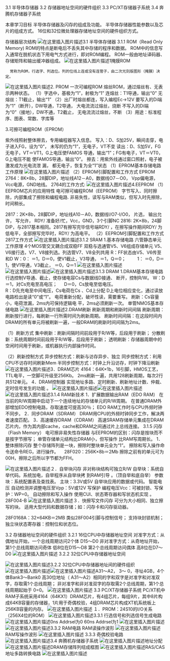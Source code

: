 3.1 半导体存储器
3.2 存储器地址空间的硬件组织
3.3  PC/XT存储器子系统
3.4 奔腾机存储器子系统


本章学习目标
半导体存储器及闪存的组成及功能。
半导体存储器性能参数以及芯片的组成方式。
16位和32位微处理器存储地址空间的硬件组织方式。

存储器层次结构
![在这里插入图片描述](https://img-blog.csdnimg.cn/2020053121111718.png?x-oss-process=image/watermark,type_ZmFuZ3poZW5naGVpdGk,shadow_10,text_aHR0cHM6Ly9ibG9nLmNzZG4ubmV0L215UmVhbGl6YXRpb24=,size_16,color_FFFFFF,t_70)3.1 半导体存储器
3.1.1 ROM（Read Only Memory)
ROM的特点是断电后不丢失其中存储的程序和数据。
ROM中的信息写入通常在脱机状态下用电气方式进行，即对ROM编程。
ROM一般由地址译码器、存储矩阵和输出缓冲器组成。
![在这里插入图片描述](https://img-blog.csdnimg.cn/20200531211134386.png?x-oss-process=image/watermark,type_ZmFuZ3poZW5naGVpdGk,shadow_10,text_aHR0cHM6Ly9ibG9nLmNzZG4ubmV0L215UmVhbGl6YXRpb24=,size_16,color_FFFFFF,t_70)1掩膜ROM 

      常称为ROM，行选字、列选位。列的位线上连或没有连管子，由二次光刻版图形（掩膜）决定。
      
![在这里插入图片描述](https://img-blog.csdnimg.cn/20200531211147525.png?x-oss-process=image/watermark,type_ZmFuZ3poZW5naGVpdGk,shadow_10,text_aHR0cHM6Ly9ibG9nLmNzZG4ubmV0L215UmVhbGl6YXRpb24=,size_16,color_FFFFFF,t_70)2. PROM
一次可编程ROM
       熔丝ROM，通过熔丝有、无表示两种状态。
      （1）字选中，基极为“1”，射极为“1”
	连熔丝：T1导通，输出“0”
	无熔丝：T1截止，输出“1”
      （2）出厂时熔丝都连，写入编程Ec->12V
	要写入的Di端为“1”（断开），DW导通，T2导通，		大电流流过熔丝，烧断
	不写入的Di端为“0”（接地），DW不通，T2截止，		无电流流过熔丝，不断
     （3）用途：标准程序、图表、常数、字库等

3.可擦可编程ROM（EPROM）

  紫外线照射整体擦去，专用编程器写入信息。
写入：D、S加25V，瞬间击穿，电子进入FG，设为“0”，
         未写的仍为“1”，无电子，VT不变
读出：D、S加5V，FG无电子，VT＝VT1，G上电压使FAMOS	导通，输出“1”；FG有电子，VT＝VT0，G上电压不能	使FAMOS导通，输出“0”。
擦去：用紫外线通过窗口照射，电子被激发成为光电流泄	漏，	都无电子，恢复为全“1”状态
	（1）EPROM基本存储电路工作原理
![在这里插入图片描述](https://img-blog.csdnimg.cn/2020053121121237.png?x-oss-process=image/watermark,type_ZmFuZ3poZW5naGVpdGk,shadow_10,text_aHR0cHM6Ly9ibG9nLmNzZG4ubmV0L215UmVhbGl6YXRpb24=,size_16,color_FFFFFF,t_70)
（2）EPROM引脚配置和工作方式
EPROM 2764：8K×8b，28脚DIP，地址线A12－A0，数据线O7－O0，
                         Vpp偏电源，Vcc电源，GND地线。
       2764的工作方式:
![在这里插入图片描述](https://img-blog.csdnimg.cn/20200531211230511.png?x-oss-process=image/watermark,type_ZmFuZ3poZW5naGVpdGk,shadow_10,text_aHR0cHM6Ly9ibG9nLmNzZG4ubmV0L215UmVhbGl6YXRpb24=,size_16,color_FFFFFF,t_70)4.EEPROM
（1）EEPROM芯片的应用特性
电可擦可编程ROM（EEPROM）
字节写入、同时擦除，内部集成了擦除和编程电路.
非易失性，读写与RAM类似，但写入时先擦除，时间稍长。

2817：2K×8b，28脚DIP，地址线A10－A0，数据线I/O7-I/O0，  片选，  输出允许，  写允许，
   RDY/      准备好/忙，Vcc，GND，3个引脚NC
2816: 2K×8b，24脚DIP，与2817基本相同。2817有擦写完毕信号端RDY/      ，在擦写操作期间RDY/      为低电平，全部擦写完毕时，RDY/      为高电平。 
（2）EEPROM引脚配置和工作方式
2817工作方式
![在这里插入图片描述](https://img-blog.csdnimg.cn/20200531211251678.png?x-oss-process=image/watermark,type_ZmFuZ3poZW5naGVpdGk,shadow_10,text_aHR0cHM6Ly9ibG9nLmNzZG4ubmV0L215UmVhbGl6YXRpb24=,size_16,color_FFFFFF,t_70)3.1.2 SRAM
1.基本存储电路
六管静态单元工作原理
4个MOS管交叉耦合成双稳FF
双稳与选通管V5、V6组成存储单元
V5、V6接行选，V7、V8接列选。列选管V7、V8全列共用
R：FF状态由V5、V6传至  和D
W：0： ＝1，D＝0，使V1截止，V3导通， ＝1，Q＝0；
　　 1： ＝0，D＝1，使V1导通，V3截止， ＝0，Q＝1
 ![在这里插入图片描述](https://img-blog.csdnimg.cn/20200531211321959.png?x-oss-process=image/watermark,type_ZmFuZ3poZW5naGVpdGk,shadow_10,text_aHR0cHM6Ly9ibG9nLmNzZG4ubmV0L215UmVhbGl6YXRpb24=,size_16,color_FFFFFF,t_70)![在这里插入图片描述](https://img-blog.csdnimg.cn/20200531211329391.png?x-oss-process=image/watermark,type_ZmFuZ3poZW5naGVpdGk,shadow_10,text_aHR0cHM6Ly9ibG9nLmNzZG4ubmV0L215UmVhbGl6YXRpb24=,size_16,color_FFFFFF,t_70)![在这里插入图片描述](https://img-blog.csdnimg.cn/20200531211337320.png?x-oss-process=image/watermark,type_ZmFuZ3poZW5naGVpdGk,shadow_10,text_aHR0cHM6Ly9ibG9nLmNzZG4ubmV0L215UmVhbGl6YXRpb24=,size_16,color_FFFFFF,t_70)3.1.3 DRAM
1.DRAM基本存储电路
行选控制V导通、截止，使存储电容Cs与数据线D接通、 断开，控制R/W。
W：D＝1，对Cs充电至高电压；
　     D＝0，Cs放电至低电压。　　　　　　     
R：D先充电至中间电压，Cs电荷在Cs 、Cd上分配
   D上电位相应变化，通过读放电路检出是读“0”或“1”。
   电荷重新分配，破坏性读，需要重写。
刷新：Cs容量小，电荷泄漏，2ms内可保持逻辑电	平，2ms必须刷新一次。 
单管NMOS基本存储电路
![在这里插入图片描述](https://img-blog.csdnimg.cn/20200531211401622.png?x-oss-process=image/watermark,type_ZmFuZ3poZW5naGVpdGk,shadow_10,text_aHR0cHM6Ly9ibG9nLmNzZG4ubmV0L215UmVhbGl6YXRpb24=,size_16,color_FFFFFF,t_70)2.DRAM刷新
刷新周期和刷新时间间隔
刷新周期：刷新按行进行，每刷新一行所需时间为刷新周期。
刷新时间间隔：在这段时间内DRAM的所有单元将被刷新一遍，一般DRAM的刷新时间间隔为2ms。 

（1）刷新方式
集中刷新：刷新间隔时间前段用于R/W等，后段用于刷新；
分散刷新：系统周期时间前段用于R/W等，后段用于刷新；
透明刷新：存储器周期中的空闲时间用于刷新，或机器执行内部操作时间。

（2）刷新控制方式
异步控制方式：刷新与访存异步、独立
同步控制方式：利用CPU不访存时间刷新Mem
半同步控制方式：时钟上升沿访存，时钟下降沿刷新
![在这里插入图片描述](https://img-blog.csdnimg.cn/2020053121141925.png?x-oss-process=image/watermark,type_ZmFuZ3poZW5naGVpdGk,shadow_10,text_aHR0cHM6Ly9ibG9nLmNzZG4ubmV0L215UmVhbGl6YXRpb24=,size_16,color_FFFFFF,t_70)3．DRAM芯片 
4164：64K×1b，16引脚，HMOS工艺，TTL电平，一空脚可升级至256Kb。
2ms刷新一遍，共用128刷新周期，每次2行共512单元。 
4．DRAM控制器
  实现地址多路、定时刷新、刷新地址计数、仲裁、定时信号发生的功能 。
![在这里插入图片描述](https://img-blog.csdnimg.cn/20200531211436578.png?x-oss-process=image/watermark,type_ZmFuZ3poZW5naGVpdGk,shadow_10,text_aHR0cHM6Ly9ibG9nLmNzZG4ubmV0L215UmVhbGl6YXRpb24=,size_16,color_FFFFFF,t_70)![在这里插入图片描述](https://img-blog.csdnimg.cn/20200531211450619.png?x-oss-process=image/watermark,type_ZmFuZ3poZW5naGVpdGk,shadow_10,text_aHR0cHM6Ly9ibG9nLmNzZG4ubmV0L215UmVhbGl6YXRpb24=,size_16,color_FFFFFF,t_70)![在这里插入图片描述](https://img-blog.csdnimg.cn/20200531211458290.png?x-oss-process=image/watermark,type_ZmFuZ3poZW5naGVpdGk,shadow_10,text_aHR0cHM6Ly9ibG9nLmNzZG4ubmV0L215UmVhbGl6YXRpb24=,size_16,color_FFFFFF,t_70)3.1.4 RAM新技术
1．扩展数据输出RAM（EDO RAM）
在当前的R/W周期中启动下一个连续地址的存储单元的R/W周期。
在普通DRAM外部增加EDO控制电路，存取速度可提高30％；
EDO RAM工作时与CPU外频时钟不同步。
2．同步DRAM（SDRAM）
   DRAM用CPU的外频时钟同步工作，解决两者速度匹配。
3．高速缓存DRAM（CDRAM） 
   高速SRAM存储单元集成在DRAM芯片内，作为其内部cache，cache和DRAM之间通过片上总线连接。
3.1.5 闪存（Flash Memory）
电可擦非易失性存储器
与EEPROM的区别：闪存是按块而不是按字节擦写；
		           单管存储单元结构比DRAM小，但写操作
                                比RAM写周期长。
1．整体擦除闪存
整个存储阵列是一块，擦除时整块单元全为“1”。
擦除和写入操作命令送命令REG，进行操作。
　28F020：256K×8b＝2Mb
  擦除之前有的单元可为00H，擦除之后所以字节都为FFH。

![在这里插入图片描述](https://img-blog.csdnimg.cn/20200531211548462.png?x-oss-process=image/watermark,type_ZmFuZ3poZW5naGVpdGk,shadow_10,text_aHR0cHM6Ly9ibG9nLmNzZG4ubmV0L215UmVhbGl6YXRpb24=,size_16,color_FFFFFF,t_70)２．自举块闪存
非对称块结构可独立R/W
  自举块：系统自举代码。系统加电，自举程序从自举块拷	到RAM引导 。（顶自举和底自举）
  参数块：系统配置表及查找表。
  主块：3.3V或5V  自举块应用的数据或代码。
智能电压
  自动检测并调整电压至Vpp：5V或12V
写保护
编程电压Vcc：可被封锁、写保护：WP=0。
自动擦除和写入操作
 使用CUI、状态寄存器和写状态机实现 。   
                                                                            28F004-B 
![在这里插入图片描述](https://img-blog.csdnimg.cn/20200531211606971.png)３．快擦写文件闪存
可分为大小相同、独立擦写的块。
适用大型代码和数据存储；如：闪存卡和闪存驱动器。

28F0168A：32×64KB＝2MB
类似28F004引脚与控制信号；
支持块封锁机制；
独立块状态寄存器：控制位和状态位。 


3.2 存储器地址空间的硬件组织 
3.2.1 16位CPU中存储器地址空间
对准字方式：从偶地址开始，一个总线周期访问2个体         D15～D0
非对准字方式：从奇地址开始，
		第1个总线周期访问奇体      低8位在D15～D8 
                	第2个总线周期访问偶体      高8位在D7～D0
![在这里插入图片描述](https://img-blog.csdnimg.cn/20200531211701607.png?x-oss-process=image/watermark,type_ZmFuZ3poZW5naGVpdGk,shadow_10,text_aHR0cHM6Ly9ibG9nLmNzZG4ubmV0L215UmVhbGl6YXRpb24=,size_16,color_FFFFFF,t_70)
3.2.2 32位CPU中存储器地址空间

![在这里插入图片描述](https://img-blog.csdnimg.cn/20200531211717306.png?x-oss-process=image/watermark,type_ZmFuZ3poZW5naGVpdGk,shadow_10,text_aHR0cHM6Ly9ibG9nLmNzZG4ubmV0L215UmVhbGl6YXRpb24=,size_16,color_FFFFFF,t_70)3.2.2 32位CPU中存储器地址间的硬件组织               
![在这里插入图片描述](https://img-blog.csdnimg.cn/20200531211728919.png?x-oss-process=image/watermark,type_ZmFuZ3poZW5naGVpdGk,shadow_10,text_aHR0cHM6Ly9ibG9nLmNzZG4ubmV0L215UmVhbGl6YXRpb24=,size_16,color_FFFFFF,t_70)![在这里插入图片描述](https://img-blog.csdnimg.cn/20200531211738675.png?x-oss-process=image/watermark,type_ZmFuZ3poZW5naGVpdGk,shadow_10,text_aHR0cHM6Ly9ibG9nLmNzZG4ubmV0L215UmVhbGl6YXRpb24=,size_16,color_FFFFFF,t_70)A31～A2，  3～    0，寻址4GB，4个体Bank3～Bank0
高30位地址（ A31～A2）相同的字和双字是对准字和对准双字，存取需1个总线周期；
非对准字和非对准双字的存取需2个总线周期，第1个总线周期起始于    0=0。
![在这里插入图片描述](https://img-blog.csdnimg.cn/2020053121175260.png?x-oss-process=image/watermark,type_ZmFuZ3poZW5naGVpdGk,shadow_10,text_aHR0cHM6Ly9ibG9nLmNzZG4ubmV0L215UmVhbGl6YXRpb24=,size_16,color_FFFFFF,t_70)
3.3 PC/XT存储器子系统 
      PC/XT机中RAM子系统采用4164（64KX1）DRAM芯片，有4组芯片，每组9片，其中8片构成64KB容量的存储器，1片用于奇偶校验，4组DRAM芯片构成XT机系统板上256KB容量的内存。
![在这里插入图片描述](https://img-blog.csdnimg.cn/20200531211833630.png?x-oss-process=image/watermark,type_ZmFuZ3poZW5naGVpdGk,shadow_10,text_aHR0cHM6Ly9ibG9nLmNzZG4ubmV0L215UmVhbGl6YXRpb24=,size_16,color_FFFFFF,t_70) １．PROM：24S10的I/O关系（256X4位的ROM）
![在这里插入图片描述](https://img-blog.csdnimg.cn/20200531211912806.png?x-oss-process=image/watermark,type_ZmFuZ3poZW5naGVpdGk,shadow_10,text_aHR0cHM6Ly9ibG9nLmNzZG4ubmV0L215UmVhbGl6YXRpb24=,size_16,color_FFFFFF,t_70)3.3.1 行选信号和列选信号生成电路
![在这里插入图片描述](https://img-blog.csdnimg.cn/20200531211941107.png?x-oss-process=image/watermark,type_ZmFuZ3poZW5naGVpdGk,shadow_10,text_aHR0cHM6Ly9ibG9nLmNzZG4ubmV0L215UmVhbGl6YXRpb24=,size_16,color_FFFFFF,t_70)0ns Addrsel为0    60ns Addrsel为1
![在这里插入图片描述](https://img-blog.csdnimg.cn/20200531211958441.png?x-oss-process=image/watermark,type_ZmFuZ3poZW5naGVpdGk,shadow_10,text_aHR0cHM6Ly9ibG9nLmNzZG4ubmV0L215UmVhbGl6YXRpb24=,size_16,color_FFFFFF,t_70)![在这里插入图片描述](https://img-blog.csdnimg.cn/20200531212032583.png?x-oss-process=image/watermark,type_ZmFuZ3poZW5naGVpdGk,shadow_10,text_aHR0cHM6Ly9ibG9nLmNzZG4ubmV0L215UmVhbGl6YXRpb24=,size_16,color_FFFFFF,t_70)3.3.2 RAM电路
RAM读操作波形
![在这里插入图片描述](https://img-blog.csdnimg.cn/20200531212112266.png?x-oss-process=image/watermark,type_ZmFuZ3poZW5naGVpdGk,shadow_10,text_aHR0cHM6Ly9ibG9nLmNzZG4ubmV0L215UmVhbGl6YXRpb24=,size_16,color_FFFFFF,t_70)RAM写操作波形
![在这里插入图片描述](https://img-blog.csdnimg.cn/20200531212126185.png?x-oss-process=image/watermark,type_ZmFuZ3poZW5naGVpdGk,shadow_10,text_aHR0cHM6Ly9ibG9nLmNzZG4ubmV0L215UmVhbGl6YXRpb24=,size_16,color_FFFFFF,t_70)
3.3.3 奇偶校验电路
![在这里插入图片描述](https://img-blog.csdnimg.cn/20200531212145632.png?x-oss-process=image/watermark,type_ZmFuZ3poZW5naGVpdGk,shadow_10,text_aHR0cHM6Ly9ibG9nLmNzZG4ubmV0L215UmVhbGl6YXRpb24=,size_16,color_FFFFFF,t_70)3.4 奔腾机存储器子系统
![在这里插入图片描述](https://img-blog.csdnimg.cn/20200531212233648.png?x-oss-process=image/watermark,type_ZmFuZ3poZW5naGVpdGk,shadow_10,text_aHR0cHM6Ly9ibG9nLmNzZG4ubmV0L215UmVhbGl6YXRpb24=,size_16,color_FFFFFF,t_70)地址分配
![在这里插入图片描述](https://img-blog.csdnimg.cn/20200531212254931.png?x-oss-process=image/watermark,type_ZmFuZ3poZW5naGVpdGk,shadow_10,text_aHR0cHM6Ly9ibG9nLmNzZG4ubmV0L215UmVhbGl6YXRpb24=,size_16,color_FFFFFF,t_70)DRAM存储阵列纽成框图
![在这里插入图片描述](https://img-blog.csdnimg.cn/2020053121231732.png?x-oss-process=image/watermark,type_ZmFuZ3poZW5naGVpdGk,shadow_10,text_aHR0cHM6Ly9ibG9nLmNzZG4ubmV0L215UmVhbGl6YXRpb24=,size_16,color_FFFFFF,t_70)RAS/CAS地址多路转换电路
![在这里插入图片描述](https://img-blog.csdnimg.cn/20200531212337835.png?x-oss-process=image/watermark,type_ZmFuZ3poZW5naGVpdGk,shadow_10,text_aHR0cHM6Ly9ibG9nLmNzZG4ubmV0L215UmVhbGl6YXRpb24=,size_16,color_FFFFFF,t_70)
